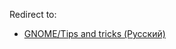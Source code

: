 Redirect to:

*   [GNOME/Tips and tricks (Русский)](/index.php/GNOME/Tips_and_tricks_(%D0%A0%D1%83%D1%81%D1%81%D0%BA%D0%B8%D0%B9) "GNOME/Tips and tricks (Русский)")
